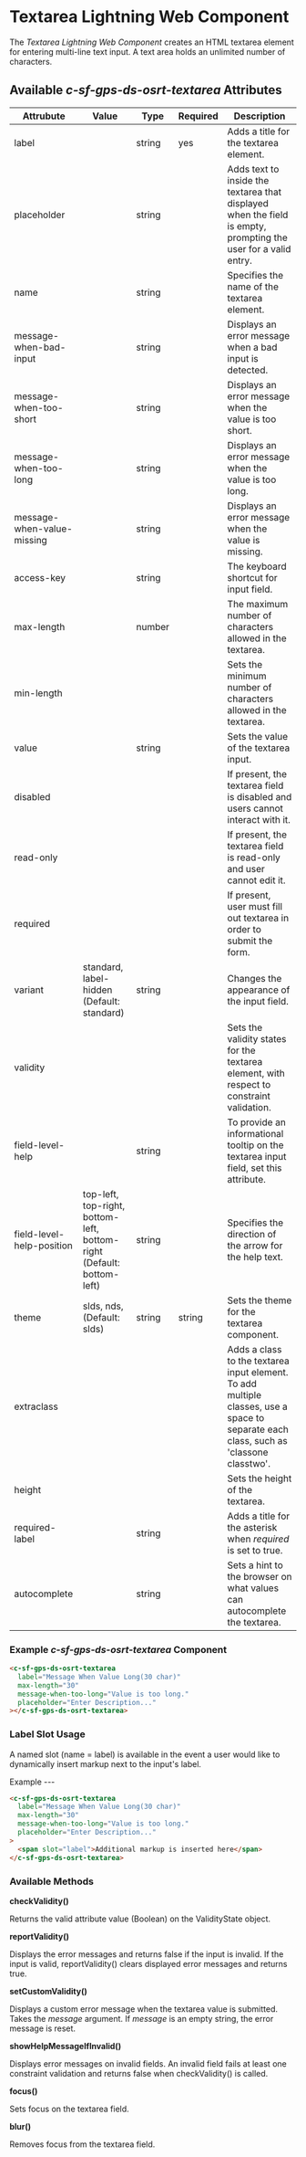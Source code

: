 # Textarea Lightning Web Component

The _Textarea Lightning Web Component_ creates an HTML textarea element for entering multi-line text input. A text area holds an unlimited number of characters.

## Available _c-sf-gps-ds-osrt-textarea_ Attributes

| Attrubute                  | Value                                                                 | Type   | Required | Description                                                                                                                           |
| -------------------------- | --------------------------------------------------------------------- | ------ | -------- | ------------------------------------------------------------------------------------------------------------------------------------- |
| label                      |                                                                       | string | yes      | Adds a title for the textarea element.                                                                                                |
| placeholder                |                                                                       | string |          | Adds text to inside the textarea that displayed when the field is empty, prompting the user for a valid entry.                        |
| name                       |                                                                       | string |          | Specifies the name of the textarea element.                                                                                           |
| message-when-bad-input     |                                                                       | string |          | Displays an error message when a bad input is detected.                                                                               |
| message-when-too-short     |                                                                       | string |          | Displays an error message when the value is too short.                                                                                |
| message-when-too-long      |                                                                       | string |          | Displays an error message when the value is too long.                                                                                 |
| message-when-value-missing |                                                                       | string |          | Displays an error message when the value is missing.                                                                                  |
| access-key                 |                                                                       | string |          | The keyboard shortcut for input field.                                                                                                |
| max-length                 |                                                                       | number |          | The maximum number of characters allowed in the textarea.                                                                             |
| min-length                 |                                                                       |        |          | Sets the minimum number of characters allowed in the textarea.                                                                        |
| value                      |                                                                       | string |          | Sets the value of the textarea input.                                                                                                 |
| disabled                   |                                                                       |        |          | If present, the textarea field is disabled and users cannot interact with it.                                                         |
| read-only                  |                                                                       |        |          | If present, the textarea field is read-only and user cannot edit it.                                                                  |
| required                   |                                                                       |        |          | If present, user must fill out textarea in order to submit the form.                                                                  |
| variant                    | standard, label-hidden (Default: standard)                            | string |          | Changes the appearance of the input field.                                                                                            |
| validity                   |                                                                       |        |          | Sets the validity states for the textarea element, with respect to constraint validation.                                             |
| field-level-help           |                                                                       | string |          | To provide an informational tooltip on the textarea input field, set this attribute.                                                  |
| field-level-help-position  | top-left, top-right, bottom-left, bottom-right (Default: bottom-left) | string |          | Specifies the direction of the arrow for the help text.                                                                               |
| theme                      | slds, nds, (Default: slds)                                            | string | string   | Sets the theme for the textarea component.                                                                                            |
| extraclass                 |                                                                       |        |          | Adds a class to the textarea input element. To add multiple classes, use a space to separate each class, such as 'classone classtwo'. |
| height                     |                                                                       |        |          | Sets the height of the textarea.                                                                                                      |
| required-label             |                                                                       | string |          | Adds a title for the asterisk when _required_ is set to true.                                                                         |
| autocomplete               |                                                                       | string |          | Sets a hint to the browser on what values can autocomplete the textarea.                                                              |

### Example _c-sf-gps-ds-osrt-textarea_ Component

```html
<c-sf-gps-ds-osrt-textarea
  label="Message When Value Long(30 char)"
  max-length="30"
  message-when-too-long="Value is too long."
  placeholder="Enter Description..."
></c-sf-gps-ds-osrt-textarea>
```

### Label Slot Usage

A named slot (name = label) is available in the event a user would like to dynamically insert markup next to the input's label.

Example ---

```html
<c-sf-gps-ds-osrt-textarea
  label="Message When Value Long(30 char)"
  max-length="30"
  message-when-too-long="Value is too long."
  placeholder="Enter Description..."
>
  <span slot="label">Additional markup is inserted here</span>
</c-sf-gps-ds-osrt-textarea>
```

### Available Methods

**checkValidity()**

Returns the valid attribute value (Boolean) on the ValidityState object.

**reportValidity()**

Displays the error messages and returns false if the input is invalid. If the input is valid, reportValidity() clears displayed error messages and returns true.

**setCustomValidity()**

Displays a custom error message when the textarea value is submitted. Takes the _message_ argument. If _message_ is an empty string, the error message is reset.

**showHelpMessageIfInvalid()**

Displays error messages on invalid fields. An invalid field fails at least one constraint validation and returns false when checkValidity() is called.

**focus()**

Sets focus on the textarea field.

**blur()**

Removes focus from the textarea field.

